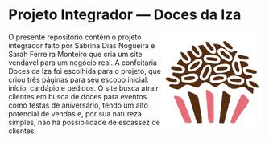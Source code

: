 # Projeto Integrador — Doces da Iza

<img src="https://github.com/sabrinadiaas/desenvolvimento-front-end-2-bimestre/blob/1abff091364cbf81b4d06cfb38760f09c1e5935d/img/brigadeiro.PNG" align="right"
     alt="Doces da Iza logo por Iza" width="200" height="200">

O presente repositório contém o projeto integrador feito por Sabrina Dias Nogueira e Sarah Ferreira Monteiro que cria um site vendável para um negócio real. A confeitaria Doces da Iza foi escolhida para o projeto, que criou três páginas para seu escopo inicial: início, cardápio e pedidos. O site busca atrair clientes em busca de doces para eventos como festas de aniversário, tendo um alto potencial de vendas e, por sua natureza simples, não há possibilidade de escassez de clientes.
